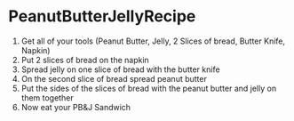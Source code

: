 # PeanutButterJellyRecipe
<ol>
<li>Get all of your tools (Peanut Butter, Jelly, 2 Slices of bread, Butter Knife, Napkin)</li>
<li>Put 2 slices of bread on the napkin</li>
<li>Spread jelly on one slice of bread with the butter knife</li>
<li>On the second slice of bread spread peanut butter</li>
<li>Put the sides of the slices of bread with the peanut butter and jelly on them together</li>
<li>Now eat your PB&J Sandwich</li>
</ol>
